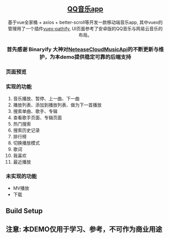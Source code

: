 <h2 align="center"><a href="https://github.com/chenweize/vue-music-app" target="_blank">QQ音乐app</a></h2>

<p align="center"> 基于vue全家桶 + axios + better-scroll等开发一款移动端音乐app, 其中vuex的管理用了一个插件<a href="https://github.com/davestewart/vuex-pathify">vuex-pathify</a>, UI页面参考了安卓版的QQ音乐与网易云音乐的布局。</p>

### <p align="center">首先感谢 Binaryify 大神对[NeteaseCloudMusicApi](https://github.com/Binaryify/NeteaseCloudMusicApi/)的不断更新与维护，为本demo提供稳定可靠的后端支持</p>

### 页面预览


### 实现的功能
1. 音乐播放、暂停、上一曲、下一曲
2. 播放列表、添加到播放列表、做为下一首播放
3. 搜索单曲、歌手、专辑
4. 查看歌手页面、专辑页面
5. 热门搜索
6. 搜索历史记录
7. 排行榜
8. 切换播放模式
9. 歌词
10. 我喜欢
11. 最近播放

### 未实现的功能
*   MV播放
*   下载

## Build Setup
## 注意: 本DEMO仅用于学习、参考，不可作为商业用途

